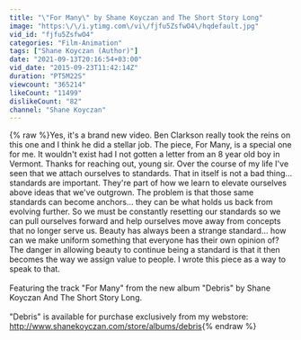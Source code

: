 ```yaml
---
title: "\"For Many\" by Shane Koyczan and The Short Story Long"
image: "https:\/\/i.ytimg.com\/vi\/fjfu5ZsfwO4\/hqdefault.jpg"
vid_id: "fjfu5ZsfwO4"
categories: "Film-Animation"
tags: ["Shane Koyczan (Author)"]
date: "2021-09-13T20:16:54+03:00"
vid_date: "2015-09-23T11:42:14Z"
duration: "PT5M22S"
viewcount: "365214"
likeCount: "11499"
dislikeCount: "82"
channel: "Shane Koyczan"
---
```

{% raw %}Yes, it's a brand new video. Ben Clarkson really took the reins on this one and I think he did a stellar job. The piece, For Many, is a special one for me. It wouldn't exist had I not gotten a letter from an 8 year old boy in Vermont. Thanks for reaching out, young sir. Over the course of my life I've seen that we attach ourselves to standards. That in itself is not a bad thing... standards are important. They're part of how we learn to elevate ourselves above ideas that we've outgrown. The problem is that those same standards can become anchors... they can be what holds us back from evolving further. So we must be constantly resetting our standards so we can pull ourselves forward and help ourselves move away from concepts that no longer serve us. Beauty has always been a strange standard... how can we make uniform something that everyone has their own opinion of? The danger in allowing beauty to continue being a standard is that it then becomes the way we assign value to people. I wrote this piece as a way to speak to that.<br /><br />Featuring the track &quot;For Many&quot; from the new album &quot;Debris&quot; by Shane Koyczan And The Short Story Long.<br /><br />&quot;Debris&quot; is available for purchase exclusively from my webstore: <a rel="nofollow" target="blank" href="http://www.shanekoyczan.com/store/albums/debris">http://www.shanekoyczan.com/store/albums/debris</a>{% endraw %}
